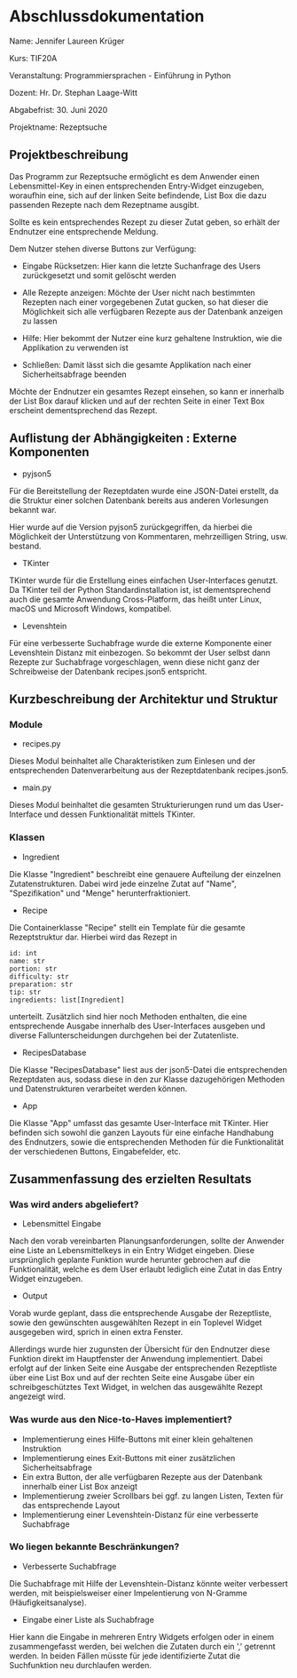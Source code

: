 # Abschlussdokumentation
Name: Jennifer Laureen Krüger

Kurs: TIF20A

Veranstaltung: Programmiersprachen - Einführung in Python

Dozent: Hr. Dr. Stephan Laage-Witt

Abgabefrist: 30. Juni 2020

Projektname: Rezeptsuche

## Projektbeschreibung

Das Programm zur Rezeptsuche ermöglicht es dem Anwender einen Lebensmittel-Key in einen entsprechenden Entry-Widget einzugeben, woraufhin eine, sich auf der linken Seite befindende, List Box die dazu passenden Rezepte nach dem Rezeptname ausgibt.

Sollte es kein entsprechendes Rezept zu dieser Zutat geben, so erhält der Endnutzer eine entsprechende Meldung.

Dem Nutzer stehen diverse Buttons zur Verfügung:

- Eingabe Rücksetzen: Hier kann die letzte Suchanfrage des Users zurückgesetzt und somit gelöscht werden

- Alle Rezepte anzeigen: Möchte der User nicht nach bestimmten Rezepten nach einer vorgegebenen Zutat gucken, so hat dieser die Möglichkeit sich alle verfügbaren Rezepte aus der Datenbank anzeigen zu lassen

- Hilfe: Hier bekommt der Nutzer eine kurz gehaltene Instruktion, wie die Applikation zu verwenden ist

- Schließen: Damit lässt sich die gesamte Applikation nach einer Sicherheitsabfrage beenden

Möchte der Endnutzer ein gesamtes Rezept einsehen, so kann er innerhalb der List Box darauf klicken und auf der rechten Seite in einer Text Box erscheint dementsprechend das Rezept.

## Auflistung der Abhängigkeiten : Externe Komponenten
- pyjson5

Für die Bereitstellung der Rezeptdaten wurde eine JSON-Datei erstellt, da die Struktur einer solchen Datenbank bereits aus anderen Vorlesungen bekannt war. 

Hier wurde auf die Version pyjson5 zurückgegriffen, da hierbei die Möglichkeit der Unterstützung von Kommentaren, mehrzeilligen String, usw. bestand.

- TKinter

TKinter wurde für die Erstellung eines einfachen User-Interfaces genutzt.
Da TKinter teil der Python Standardinstallation ist, ist dementsprechend auch die gesamte Anwendung Cross-Platform, das heißt unter Linux, macOS und Microsoft Windows, kompatibel.

- Levenshtein

Für eine verbesserte Suchabfrage wurde die externe Komponente einer Levenshtein Distanz mit einbezogen. So bekommt der User selbst dann Rezepte zur Suchabfrage vorgeschlagen, wenn diese nicht ganz der Schreibweise der Datenbank recipes.json5 entspricht.

## Kurzbeschreibung der Architektur und Struktur
### Module
- recipes.py

Dieses Modul beinhaltet alle Charakteristiken zum Einlesen und der entsprechenden Datenverarbeitung aus der Rezeptdatenbank recipes.json5.

- main.py

Dieses Modul beinhaltet die gesamten Strukturierungen rund um das User-Interface und dessen Funktionalität mittels TKinter.

### Klassen
- Ingredient

Die Klasse "Ingredient" beschreibt eine genauere Aufteilung der einzelnen Zutatenstrukturen. Dabei wird jede einzelne Zutat auf "Name", "Spezifikation" und "Menge" herunterfraktioniert.

- Recipe

Die Containerklasse "Recipe" stellt ein Template für die gesamte Rezeptstruktur dar.
Hierbei wird das Rezept in

    id: int
    name: str
    portion: str
    difficulty: str
    preparation: str
    tip: str
    ingredients: list[Ingredient]

unterteilt.
Zusätzlich sind hier noch Methoden enthalten, die eine entsprechende Ausgabe innerhalb des User-Interfaces ausgeben und diverse Fallunterscheidungen durchgehen bei der Zutatenliste.

- RecipesDatabase

Die Klasse "RecipesDatabase" liest aus der json5-Datei die entsprechenden Rezeptdaten aus, sodass diese in den zur Klasse dazugehörigen Methoden und Datenstrukturen verarbeitet werden können.

- App

Die Klasse "App" umfasst das gesamte User-Interface mit TKinter. Hier befinden sich sowohl die ganzen Layouts für eine einfache Handhabung des Endnutzers, sowie die entsprechenden Methoden für die Funktionalität der verschiedenen Buttons, Eingabefelder, etc.

## Zusammenfassung des erzielten Resultats
### Was wird anders abgeliefert?
- Lebensmittel Eingabe

Nach den vorab vereinbarten Planungsanforderungen, sollte der Anwender eine Liste an Lebensmittelkeys in ein Entry Widget eingeben.
Diese ursprünglich geplante Funktion wurde herunter gebrochen auf die Funktionalität, welche es dem User erlaubt lediglich eine Zutat in das Entry Widget einzugeben.

- Output

Vorab wurde geplant, dass die entsprechende Ausgabe der Rezeptliste, sowie den gewünschten ausgewählten Rezept in ein Toplevel Widget ausgegeben wird, sprich in einen extra Fenster.

Allerdings wurde hier zugunsten der Übersicht für den Endnutzer diese Funktion direkt im Hauptfenster der Anwendung implementiert.
Dabei erfolgt auf der linken Seite eine Ausgabe der entsprechenden Rezeptliste über eine List Box und auf der rechten Seite eine Ausgabe über ein schreibgeschütztes Text Widget, in welchen das ausgewählte Rezept angezeigt wird.

### Was wurde aus den Nice-to-Haves implementiert?
- Implementierung eines Hilfe-Buttons mit einer klein gehaltenen Instruktion
- Implementierung eines Exit-Buttons mit einer zusätzlichen Sicherheitsabfrage
- Ein extra Button, der alle verfügbaren Rezepte aus der Datenbank innerhalb einer List Box anzeigt
- Implementierung zweier Scrollbars bei ggf. zu langen Listen, Texten für das entsprechende Layout
- Implementierung einer Levenshtein-Distanz für eine verbesserte Suchabfrage

### Wo liegen bekannte Beschränkungen?
- Verbesserte Suchabfrage

Die Suchabfrage mit Hilfe der Levenshtein-Distanz könnte weiter verbessert werden, mit beispielsweiser einer Impelentierung von N-Gramme (Häufigkeitsanalyse).

- Eingabe einer Liste als Suchabfrage

Hier kann die Eingabe in mehreren Entry Widgets erfolgen oder in einem zusammengefasst werden, bei welchen die Zutaten durch ein ','  getrennt werden.
In beiden Fällen müsste für jede identifizierte Zutat die Suchfunktion neu durchlaufen werden.